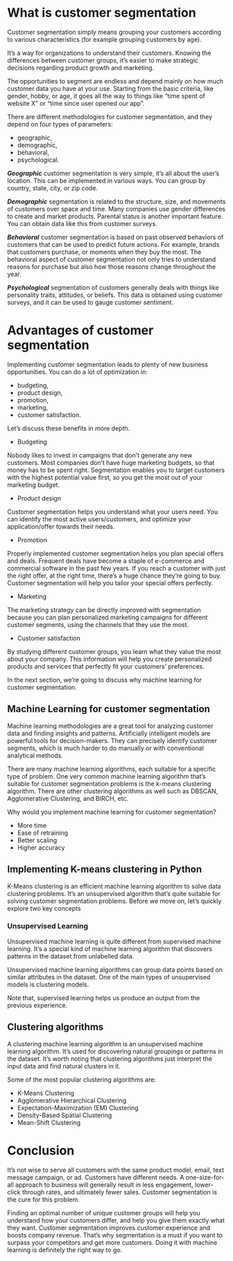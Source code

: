# What is customer segmentation
Customer segmentation simply means grouping your customers according to various characteristics (for example grouping customers by age).

It’s a way for organizations to understand their customers. Knowing the differences between customer groups, it’s easier to make strategic decisions regarding product growth and marketing.

The opportunities to segment are endless and depend mainly on how much customer data you have at your use. Starting from the basic criteria, like gender, hobby, or age, it goes all the way to things like “time spent of website X” or “time since user opened our app”. 

There are different methodologies for customer segmentation, and they depend on four types of parameters: 

* geographic, 
* demographic, 
* behavioral,
* psychological.

__*Geographic*__ customer segmentation is very simple, it’s all about the user’s location. This can be implemented in various ways. You can group by country, state, city, or zip code.

__*Demographic*__ segmentation is related to the structure, size, and movements of customers over space and time. Many companies use gender differences to create and market products. Parental status is another important feature. You can obtain data like this from customer surveys.

__*Behavioral*__ customer segmentation is based on past observed behaviors of customers that can be used to predict future actions. For example, brands that customers purchase, or moments when they buy the most. The behavioral aspect of customer segmentation not only tries to understand reasons for purchase but also how those reasons change throughout the year.

__*Psychological*__ segmentation of customers generally deals with things like personality traits, attitudes, or beliefs. This data is obtained using customer surveys, and it can be used to gauge customer sentiment.

# Advantages of customer segmentation
Implementing customer segmentation leads to plenty of new business opportunities. You can do a lot of optimization in:

* budgeting, 
* product design, 
* promotion, 
* marketing, 
* customer satisfaction. 

Let’s discuss these benefits in more depth.

* Budgeting 
  
Nobody likes to invest in campaigns that don’t generate any new customers. Most companies don’t have huge marketing budgets, so that money has to be spent right. Segmentation enables you to target customers with the highest potential value first, so you get the most out of your marketing budget. 

* Product design

Customer segmentation helps you understand what your users need. You can identify the most active users/customers, and optimize your application/offer towards their needs. 

* Promotion 

Properly implemented customer segmentation helps you plan special offers and deals. Frequent deals have become a staple of e-commerce and commercial software in the past few years. If you reach a customer with just the right offer, at the right time, there’s a huge chance they’re going to buy. Customer segmentation will help you tailor your special offers perfectly.

* Marketing 
  
The marketing strategy can be directly improved with segmentation because you can plan personalized marketing campaigns for different customer segments, using the channels that they use the most.

* Customer satisfaction 
  
By studying different customer groups, you learn what they value the most about your company. This information will help you create personalized products and services that perfectly fit your customers’ preferences.

In the next section, we’re going to discuss why machine learning for customer segmentation.

## Machine Learning for customer segmentation
Machine learning methodologies are a great tool for analyzing customer data and finding insights and patterns. Artificially intelligent models are powerful tools for decision-makers. They can precisely identify customer segments, which is much harder to do manually or with conventional analytical methods.

There are many machine learning algorithms, each suitable for a specific type of problem. One very common machine learning algorithm that’s suitable for customer segmentation problems is the k-means clustering algorithm. There are other clustering algorithms as well such as DBSCAN, Agglomerative Clustering, and BIRCH, etc.

Why would you implement machine learning for customer segmentation?

* More time
* Ease of retraining
* Better scaling
* Higher accuracy

## Implementing K-means clustering in Python
K-Means clustering is an efficient machine learning algorithm to solve data clustering problems. It’s an unsupervised algorithm that’s quite suitable for solving customer segmentation problems. Before we move on, let’s quickly explore two key concepts

### Unsupervised Learning
Unsupervised machine learning is quite different from supervised machine learning. It’s a special kind of machine learning algorithm that discovers patterns in the dataset from unlabelled data. 

Unsupervised machine learning algorithms can group data points based on similar attributes in the dataset. One of the main types of unsupervised models is clustering models.

Note that, supervised learning helps us produce an output from the previous experience.

## Clustering algorithms
A clustering machine learning algorithm is an unsupervised machine learning algorithm. It’s used for discovering natural groupings or patterns in the dataset. It’s worth noting that clustering algorithms just interpret the input data and find natural clusters in it.

Some of the most popular clustering algorithms are:

* K-Means Clustering
* Agglomerative Hierarchical Clustering
* Expectation-Maximization (EM) Clustering
* Density-Based Spatial Clustering 
* Mean-Shift Clustering
# Conclusion

It’s not wise to serve all customers with the same product model, email, text message campaign, or ad. Customers have different needs. A one-size-for-all approach to business will generally result in less engagement, lower-click through rates, and ultimately fewer sales. Customer segmentation is the cure for this problem.

Finding an optimal number of unique customer groups will help you understand how your customers differ, and help you give them exactly what they want. Customer segmentation improves customer experience and boosts company revenue. That’s why segmentation is a must if you want to surpass your competitors and get more customers. Doing it with machine learning is definitely the right way to go. 



